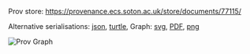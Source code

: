 
Prov store: https://provenance.ecs.soton.ac.uk/store/documents/77115/
	
Alternative serialisations: [json](https://provenance.ecs.soton.ac.uk/store/documents/77115.json), [turtle](https://provenance.ecs.soton.ac.uk/store/documents/77115.ttl), 
Graph: [svg](https://provenance.ecs.soton.ac.uk/store/documents/77115.svg), [PDF](https://provenance.ecs.soton.ac.uk/store/documents/77115.pdf), [png](https://provenance.ecs.soton.ac.uk/store/documents/77115.png)

![Prov Graph](https://provenance.ecs.soton.ac.uk/store/documents/77115.png)

		
